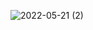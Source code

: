 ![2022-05-21 (2)](https://user-images.githubusercontent.com/101534120/169659030-281f92b2-b447-4044-b99e-ffcb4f35da7c.png)
